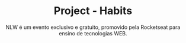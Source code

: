 <h1 align="center"> Project - Habits </h1>
<p align="center">NLW é um evento exclusivo e gratuito, promovido pela Rocketseat para ensino de tecnologias WEB. <br/></p>


